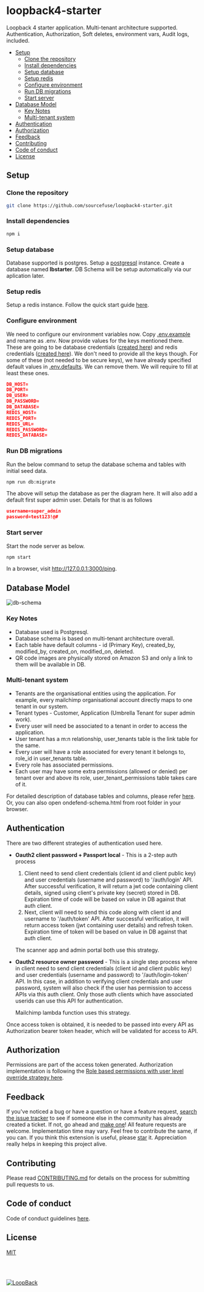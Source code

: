 # loopback4-starter

Loopback 4 starter application. Multi-tenant architecture supported. Authentication, Authorization, Soft deletes, environment vars, Audit logs, included.

- [Setup](#setup)
  - [Clone the repository](#clone-the-repository)
  - [Install dependencies](#install-dependencies)
  - [Setup database](#setup-database)
  - [Setup redis](#setup-redis)
  - [Configure environment](#configure-environment)
  - [Run DB migrations](#run-db-migrations)
  - [Start server](#start-server)
- [Database Model](#database-model)
  - [Key Notes](#key-notes)
  - [Multi-tenant system](#multi-tenant-system)
- [Authentication](#authentication)
- [Authorization](#authorization)
- [Feedback](#feedback)
- [Contributing](#contributing)
- [Code of conduct](#code-of-conduct)
- [License](#license)

## Setup

### Clone the repository

```sh
git clone https://github.com/sourcefuse/loopback4-starter.git
```

### Install dependencies

```sh
npm i
```

### Setup database

Database supported is postgres. Setup a [postgresql](https://www.postgresql.org/) instance. Create a database named **lbstarter**.
DB Schema will be setup automatically via our aplication later.

### Setup redis

Setup a redis instance. Follow the quick start guide [here](https://redis.io/topics/quickstart).

### Configure environment

We need to configure our environment variables now. Copy [.env.example](https://github.com/sourcefuse/loopback4-starter/blob/master/.env.example) and rename as .env. Now provide values for the keys mentioned there. These are going to be database credentials ([created here](#setup-database)) and redis credentials ([created here](#setup-redis)). We don't need to provide all the keys though. For some of these (not needed to be secure keys), we have already specified default values in [.env.defaults](https://github.com/sourcefuse/loopback4-starter/blob/master/.env.defaults). We can remove them. We will require to fill at least these ones.

```json
DB_HOST=
DB_PORT=
DB_USER=
DB_PASSWORD=
DB_DATABASE=
REDIS_HOST=
REDIS_PORT=
REDIS_URL=
REDIS_PASSWORD=
REDIS_DATABASE=
```

### Run DB migrations

Run the below command to setup the database schema and tables with initial seed data.

```sh
npm run db:migrate
```

The above will setup the database as per the diagram here. It will also add a default first super admin user. Details for that is as follows

```json
username=super_admin
password=test123!@#
```

### Start server

Start the node server as below.

```sh
npm start
```

In a browser, visit http://127.0.0.1:3000/ping.

## Database Model

![db-schema](https://github.com/sourcefuse/loopback4-starter/blob/master/db-schema.png)

### Key Notes

- Database used is Postgresql.
- Database schema is based on multi-tenant architecture overall.
- Each table have default columns - id (Primary Key), created_by, modified_by, created_on, modified_on, deleted.
- QR code images are physically stored on Amazon S3 and only a link to them will be available in DB.

### Multi-tenant system

- Tenants are the organisational entities using the application. For example, every mailchimp organisational account directly maps to one tenant in our system.
- Tenant types - Customer, Application (Umbrella Tenant for super admin work).
- Every user will need be associated to a tenant in order to access the application.
- User tenant has a m:n relationship, user_tenants table is the link table for the same.
- Every user will have a role associated for every tenant it belongs to, role_id in user_tenants table.
- Every role has associated permissions.
- Each user may have some extra permissions (allowed or denied) per tenant over and above its role, user_tenant_permissions table takes care of it.

For detailed description of database tables and columns, please refer [here](https://github.com/sourcefuse/loopback4-starter/blob/master/.docs/db-erd.md). Or, you can also open ondefend-schema.html from root folder in your browser.

## Authentication

There are two different strategies of authentication used here.

- **Oauth2 client password + Passport local** - This is a 2-step auth process

  1. Client need to send client credentials (client id and client public key) and user credentials (username and password) to '/auth/login' API. After successful verification, it will return a jwt code containing client details, signed using client's private key (secret) stored in DB. Expiration time of code will be based on value in DB against that auth client.
  2. Next, client will need to send this code along with client id and username to '/auth/token' API. After successful verification, it will return access token (jwt containing user details) and refresh token. Expiration time of token will be based on value in DB against that auth client.

  The scanner app and admin portal both use this strategy.

- **Oauth2 resource owner password** - This is a single step process where in client need to send client credentials (client id and client public key) and user credentials (username and password) to '/auth/login-token' API. In this case, in addition to verifying client credentials and user password, system will also check if the user has permission to access APIs via this auth client. Only those auth clients which have associated userids can use this API for authentication.

  Mailchimp lambda function uses this strategy.

Once access token is obtained, it is needed to be passed into every API as Authorization bearer token header, which will be validated for access to API.

## Authorization

Permissions are part of the access token generated. Authorization implementation is following the [Role based permissions with user level override strategy here](https://github.com/sourcefuse/loopback4-authorization#loopback4-authorization).

## Feedback

If you've noticed a bug or have a question or have a feature request, [search the issue tracker](https://github.com/sourcefuse/loopback4-starter/issues) to see if someone else in the community has already created a ticket.
If not, go ahead and [make one](https://github.com/sourcefuse/loopback4-starter/issues/new/choose)!
All feature requests are welcome. Implementation time may vary. Feel free to contribute the same, if you can.
If you think this extension is useful, please [star](https://help.github.com/en/articles/about-stars) it. Appreciation really helps in keeping this project alive.

## Contributing

Please read [CONTRIBUTING.md](https://github.com/sourcefuse/loopback4-starter/blob/master/.github/CONTRIBUTING.md) for details on the process for submitting pull requests to us.

## Code of conduct

Code of conduct guidelines [here](https://github.com/sourcefuse/loopback4-starter/blob/master/.github/CODE_OF_CONDUCT.md).

## License

[MIT](https://github.com/sourcefuse/loopback4-starter/blob/master/LICENSE)

<br><br>

[![LoopBack](<https://github.com/strongloop/loopback-next/raw/master/docs/site/imgs/branding/Powered-by-LoopBack-Badge-(blue)-@2x.png>)](http://loopback.io/)
